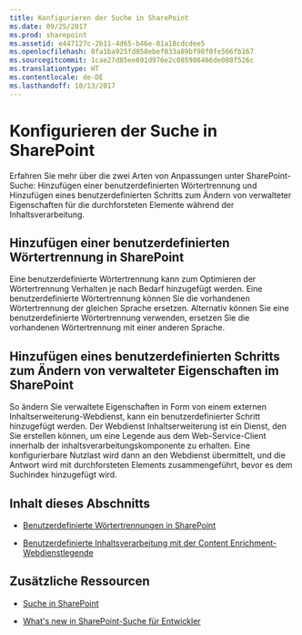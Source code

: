 ```yaml
---
title: Konfigurieren der Suche in SharePoint
ms.date: 09/25/2017
ms.prod: sharepoint
ms.assetid: e447127c-2b11-4d65-b46e-01a18cdcdee5
ms.openlocfilehash: 0fa1ba925fd858ebef033a89bf98f0fe566fb167
ms.sourcegitcommit: 1cae27d85ee691d976e2c085986466de088f526c
ms.translationtype: HT
ms.contentlocale: de-DE
ms.lasthandoff: 10/13/2017
---
```

# <a name="configure-search-in-sharepoint"></a>Konfigurieren der Suche in SharePoint
Erfahren Sie mehr über die zwei Arten von Anpassungen unter SharePoint-Suche: Hinzufügen einer benutzerdefinierten Wörtertrennung und Hinzufügen eines benutzerdefinierten Schritts zum Ändern von verwalteter Eigenschaften für die durchforsteten Elemente während der Inhaltsverarbeitung.
   

## <a name="adding-a-custom-word-breaker-in-sharepoint"></a>Hinzufügen einer benutzerdefinierten Wörtertrennung in SharePoint
<a name="SP15configsearch_word"> </a>

Eine benutzerdefinierte Wörtertrennung kann zum Optimieren der Wörtertrennung Verhalten je nach Bedarf hinzugefügt werden. Eine benutzerdefinierte Wörtertrennung können Sie die vorhandenen Wörtertrennung der gleichen Sprache ersetzen. Alternativ können Sie eine benutzerdefinierte Wörtertrennung verwenden, ersetzen Sie die vorhandenen Wörtertrennung mit einer anderen Sprache.
  
    
    

## <a name="adding-a-custom-step-to-modify-managed-properties-in-sharepoint"></a>Hinzufügen eines benutzerdefinierten Schritts zum Ändern von verwalteter Eigenschaften im SharePoint
<a name="SP15ConfigSearch_customstep"> </a>

So ändern Sie verwaltete Eigenschaften in Form von einem externen Inhaltserweiterung-Webdienst, kann ein benutzerdefinierter Schritt hinzugefügt werden. Der Webdienst Inhaltserweiterung ist ein Dienst, den Sie erstellen können, um eine Legende aus dem Web-Service-Client innerhalb der inhaltsverarbeitungskomponente zu erhalten. Eine konfigurierbare Nutzlast wird dann an den Webdienst übermittelt, und die Antwort wird mit durchforsteten Elements zusammengeführt, bevor es dem Suchindex hinzugefügt wird.
  
    
    

## <a name="in-this-section"></a>Inhalt dieses Abschnitts
<a name="SP15ConfigSearch_customstep"> </a>


-  [Benutzerdefinierte Wörtertrennungen in SharePoint](custom-word-breakers-in-sharepoint-server.md)
    
  
-  [Benutzerdefinierte Inhaltsverarbeitung mit der Content Enrichment-Webdienstlegende](custom-content-processing-with-the-content-enrichment-web-service-callout.md)
    
  

## <a name="additional-resources"></a>Zusätzliche Ressourcen
<a name="SP15configsearch_addlresources"> </a>


-  [Suche in SharePoint](search-in-sharepoint.md)
    
  
-  [What's new in SharePoint-Suche für Entwickler](what-s-new-in-sharepoint-search-for-developers.md)
    
  

